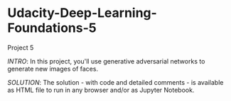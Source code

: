 # Udacity-Deep-Learning-Foundations-5
Project 5  
  
*INTRO*: In this project, you'll use generative adversarial networks to generate new images of faces.
  
*SOLUTION*: The solution - with code and detailed comments - is available as HTML file to run in any browser and/or as Jupyter Notebook.
